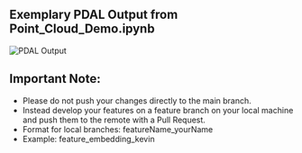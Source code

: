 ## Exemplary PDAL Output from Point_Cloud_Demo.ipynb
 
 ![PDAL Output](https://github.com/kdmayer/CS224W_LIDAR/blob/main/assets/images/example.png)

## Important Note: 

 - Please do not push your changes directly to the main branch. 
 - Instead develop your features on a feature branch on your local machine and push them to the remote with a Pull Request. 
 - Format for local branches: featureName_yourName
 - Example: feature_embedding_kevin
